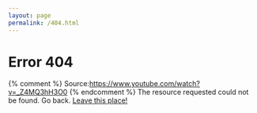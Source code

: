 ```yaml
---
layout: page
permalink: /404.html
---
```


# Error 404
{% comment %}
Source:https://www.youtube.com/watch?v=_Z4MQ3hH3O0
{% endcomment %}
The resource requested could not be found. Go back. [Leave this place!](/)